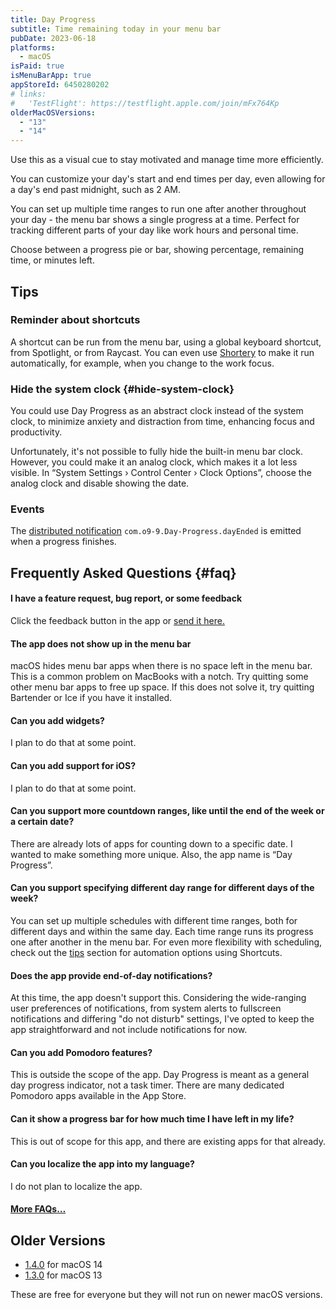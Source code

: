 ```yaml
---
title: Day Progress
subtitle: Time remaining today in your menu bar
pubDate: 2023-06-18
platforms:
  - macOS
isPaid: true
isMenuBarApp: true
appStoreId: 6450280202
# links:
#   'TestFlight': https://testflight.apple.com/join/mFx764Kp
olderMacOSVersions:
  - "13"
  - "14"
---
```


Use this as a visual cue to stay motivated and manage time more efficiently.

You can customize your day's start and end times per day, even allowing for a day's end past midnight, such as 2 AM.

You can set up multiple time ranges to run one after another throughout your day - the menu bar shows a single progress at a time. Perfect for tracking different parts of your day like work hours and personal time.

Choose between a progress pie or bar, showing percentage, remaining time, or minutes left.

## Tips

<!-- #### Time presets

You can use the Shortcuts app to make time presets. For example, you can make a shortcut that sets the day range to `13:00 - 18:00` and run it on the days where you want that range, and another shortcut to reset it back to the normal day range. [Example shortcut.](https://www.icloud.com/shortcuts/9636a1f2f0624aa787727afd306ff667)

#### Countdown from 8 hours when you decide

You can use a shortcut to make it count down 8 hours from when you decide. [Example shortcut.](https://www.icloud.com/shortcuts/39c8db30ce9d456bbbbdfcc8ba5eb136)

#### Make the day range be sunrise to sunset for the current location

Run [this shortcut](https://www.icloud.com/shortcuts/830746d544ce471cb1ff70b2f4de0e22) every day using [Shortery](https://apps.apple.com/app/id1594183810) and you will always have the correct sunrise and sunset times. -->

### Reminder about shortcuts

A shortcut can be run from the menu bar, using a global keyboard shortcut, from Spotlight, or from Raycast. You can even use [Shortery](https://apps.apple.com/us/app/shortery/id1594183810?mt=12) to make it run automatically, for example, when you change to the work focus.

### Hide the system clock {#hide-system-clock}

You could use Day Progress as an abstract clock instead of the system clock, to minimize anxiety and distraction from time, enhancing focus and productivity.

Unfortunately, it's not possible to fully hide the built-in menu bar clock. However, you could make it an analog clock, which makes it a lot less visible. In “System Settings › Control Center › Clock Options”, choose the analog clock and disable showing the date.

### Events

The [distributed notification](/apps/faq#distributed-notifications) `com.o9-9.Day-Progress.dayEnded` is emitted when a progress finishes.

## Frequently Asked Questions {#faq}

#### I have a feature request, bug report, or some feedback

Click the feedback button in the app or [send it here.](https://o9-9.github.io/feedback?product=Day%20Progress&referrer=Website-FAQ)

#### The app does not show up in the menu bar

macOS hides menu bar apps when there is no space left in the menu bar. This is a common problem on MacBooks with a notch. Try quitting some other menu bar apps to free up space. If this does not solve it, try quitting Bartender or Ice if you have it installed.

#### Can you add widgets?

I plan to do that at some point.

#### Can you add support for iOS?

I plan to do that at some point.

#### Can you support more countdown ranges, like until the end of the week or a certain date?

There are already lots of apps for counting down to a specific date. I wanted to make something more unique. Also, the app name is “Day Progress”.

#### Can you support specifying different day range for different days of the week?

You can set up multiple schedules with different time ranges, both for different days and within the same day. Each time range runs its progress one after another in the menu bar. For even more flexibility with scheduling, check out the [tips](#tips) section for automation options using Shortcuts.

#### Does the app provide end-of-day notifications?

At this time, the app doesn't support this. Considering the wide-ranging user preferences of notifications, from system alerts to fullscreen notifications and differing "do not disturb" settings, I've opted to keep the app straightforward and not include notifications for now.

#### Can you add Pomodoro features?

This is outside the scope of the app. Day Progress is meant as a general day progress indicator, not a task timer. There are many dedicated Pomodoro apps available in the App Store.

#### Can it show a progress bar for how much time I have left in my life?

This is out of scope for this app, and there are existing apps for that already.

#### Can you localize the app into my language?

I do not plan to localize the app.

#### [More FAQs…](/apps/faq)

## Older Versions

- [1.4.0](https://github.com/user-attachments/files/18767518/Day.Progress.1.4.0.-.macOS.14.zip) for macOS 14
- [1.3.0](https://github.com/o9-9/meta/files/13979415/Day.Progress.1.3.0.-.macOS.13.zip) for macOS 13

These are free for everyone but they will not run on newer macOS versions.
